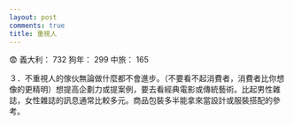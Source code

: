```yaml
---
layout: post
comments: true
title: 重視人
---
```


:fearful: 義大利： 732 狗年： 299 中旅： 165


３．不重視人的傢伙無論做什麼都不會進步。（不要看不起消費者，消費者比你想像的更精明）想提高企劃力或提案例，要去看經典電影或傳統藝術。比起男性雜誌，女性雜誌的訊息通常比較多元。商品包裝多半能拿來當設計或服裝搭配的參考。
